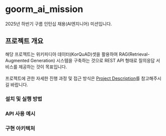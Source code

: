 # goorm_ai_mission
2025년 하반기 구름 인턴십 채용(AI엔지니어) 미션입니다.

## 프로젝트 개요
해당 프로젝트는 위키피디아 데이터(KorQuAD)셋을 활용하여 RAG(Retrieval-Augmented Generation) 시스템을 구축하는 것으로 REST API 형태로 질의응답 서비스를 제공하는 것이 목표입니다.<br/>
<br/>
프로젝트에 관한 자세한 진행 과정 및 접근 방식은 [Project Description](/project_description.md)를 참고해주시길 바랍니다.

### 설치 및 실행 방법

### API 사용 예시

### 구현 아키텍처